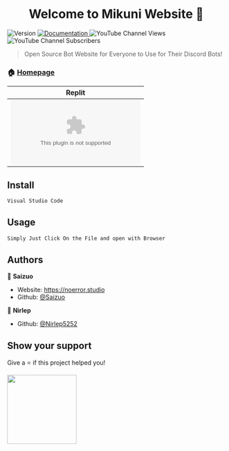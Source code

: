 <h1 align="center">Welcome to Mikuni Website 👋</h1>
<p>
  <img alt="Version" src="https://img.shields.io/badge/version-V1-blue.svg?cacheSeconds=2592000" />
  <a href="https://unique-cord.netlify.app/docs" target="_blank">
    <img alt="Documentation" src="https://img.shields.io/badge/documentation-yes-brightgreen.svg" />
  </a>
<img alt="YouTube Channel Views" src="https://youtube.com/c/VAYUEsports">
<img alt="YouTube Channel Subscribers" src="https://youtube.com/c/VAYUEsports">

  </a>
</p>

> Open Source Bot Website for Everyone to Use for Their Discord Bots!

### 🏠 [Homepage](https://mikuni.tech)

  Replit |
|---|
| [![Run on Repl.it](https://repl.it/badge/github/igorkowalczyk/majo.exe)](https://replit.com/@Saizuo/Mikuni-Website-1) 

## Install

```sh
Visual Studio Code
```

## Usage

```sh
Simply Just Click On the File and open with Browser
```

## Authors

👤 **Saizuo**

* Website: https://noerror.studio
* Github: [@Saizuo](https://github.com/Saizuo)


👤 **Nirlep**

* Github: [@Nirlep5252](https://github.com/Nirlep5252)

## Show your support

Give a ⭐️ if this project helped you!

<a href="https://www.patreon.com/NoError">
  <img src="https://c5.patreon.com/external/logo/become_a_patron_button@2x.png" width="160">
</a>
